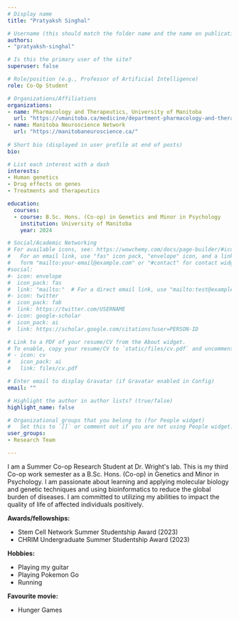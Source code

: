 ```yaml
---
# Display name
title: "Pratyaksh Singhal"

# Username (this should match the folder name and the name on publications)
authors:
- "pratyaksh-singhal"

# Is this the primary user of the site?
superuser: false

# Role/position (e.g., Professor of Artificial Intelligence)
role: Co-Op Student

# Organizations/Affiliations
organizations:
- name: Pharmacology and Therapeutics, University of Manitoba
  url: "https://umanitoba.ca/medicine/department-pharmacology-and-therapeutics"
- name: Manitoba Neuroscience Network
  url: "https://manitobaneuroscience.ca/"
  
# Short bio (displayed in user profile at end of posts)
bio: 

# List each interest with a dash
interests:
- Human genetics
- Drug effects on genes
- Treatments and therapeutics

education:
  courses:
  - course: B.Sc. Hons. (Co-op) in Genetics and Minor in Psychology
    institution: University of Manitoba
    year: 2024

# Social/Academic Networking
# For available icons, see: https://wowchemy.com/docs/page-builder/#icons
#   For an email link, use "fas" icon pack, "envelope" icon, and a link in the
#   form "mailto:your-email@example.com" or "#contact" for contact widget.
#social:
#- icon: envelope
#  icon_pack: fas
#  link: "mailto:"  # For a direct email link, use "mailto:test@example.org".
#- icon: twitter
#  icon_pack: fab
#  link: https://twitter.com/USERNAME
#- icon: google-scholar
#  icon_pack: ai
#  link: https://scholar.google.com/citations?user=PERSON-ID

# Link to a PDF of your resume/CV from the About widget.
# To enable, copy your resume/CV to `static/files/cv.pdf` and uncomment the lines below.
# - icon: cv
#   icon_pack: ai
#   link: files/cv.pdf

# Enter email to display Gravatar (if Gravatar enabled in Config)
email: ""

# Highlight the author in author lists? (true/false)
highlight_name: false

# Organizational groups that you belong to (for People widget)
#   Set this to `[]` or comment out if you are not using People widget.
user_groups:
- Research Team

---
```

I am a Summer Co-op Research Student at Dr. Wright's lab. This is my third Co-op work semester as a B.Sc. Hons. (Co-op) in Genetics and Minor in Psychology. I am passionate about learning and applying molecular biology and genetic techniques and using bioinformatics to reduce the global burden of diseases. I am committed to utilizing my abilities to impact the quality of life of affected individuals positively.

**Awards/fellowships:**
- Stem Cell Network Summer Studentship Award (2023)
- CHRIM Undergraduate Summer Studentship Award (2023)

**Hobbies:**
- Playing my guitar
- Playing Pokemon Go
- Running

**Favourite movie:** 
- Hunger Games
